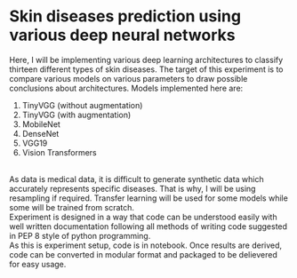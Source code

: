# Skin diseases prediction using various deep neural networks
Here, I will be implementing various deep learning architectures to classify thirteen different types of skin diseases.
The target of this experiment is to compare various models on various parameters to draw possible conclusions about architectures.
Models implemented here are:
1. TinyVGG (without augmentation)
2. TinyVGG (with augmentation)
3. MobileNet
4. DenseNet
5. VGG19
6. Vision Transformers
<br>
As data is medical data, it is difficult to generate synthetic data which accurately represents specific diseases. That is why, I will be using resampling if required. Transfer learning will be used for some models while some will be trained from scratch.
<br>
Experiment is designed in a way that code can be understood easily with well written documentation following all methods of writing code suggested in PEP 8 style of python programming.
<br>
As this is experiment setup, code is in notebook. Once results are derived, code can be converted in modular format and packaged to be delievered for easy usage.
